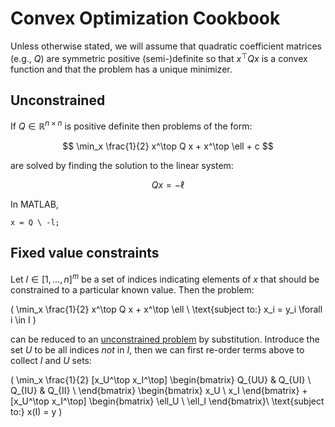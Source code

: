 # Convex Optimization Cookbook

Unless otherwise stated, we will assume that quadratic coefficient matrices
(e.g., $Q$) are symmetric positive (semi-)definite so that $x^\top Q x$ is a convex function
and that the problem has a unique minimizer.

## Unconstrained 

If $Q \in \mathbb{R}^{n \times n}$ is positive definite then problems of the
form:

$$ \min_x \frac{1}{2} x^\top Q x + x^\top \ell + c $$

are solved by finding the solution to the linear system:

$$ Q x = - \ell $$

In MATLAB,

```
x = Q \ -l;
```


## Fixed value constraints

Let $I \in [1,\dots,n]^m$ be a set of indices indicating elements of $x$ that
should be constrained to a particular known value. Then the problem:

\( \min_x \frac{1}{2} x^\top Q x + x^\top \ell \\
\text{subject to:} x_i = y_i \forall i \in I
\)

can be reduced to an [unconstrained problem](#unconstrained) by substitution.
Introduce the set $U$ to be all indices _not_ in $I$, then we can first re-order
terms above to collect $I$ and $U$ sets:

\( \min_x \frac{1}{2} [x_U^\top x_I^\top] 
\begin{bmatrix}
Q_{UU} & Q_{UI} \\
Q_{IU} & Q_{II} \\
\end{bmatrix}
\begin{bmatrix}
x_U \\
x_I 
\end{bmatrix}
+
[x_U^\top x_I^\top] 
\begin{bmatrix}
\ell_U \\
\ell_I
\end{bmatrix}\\
\text{subject to:} x(I) = y
\)
